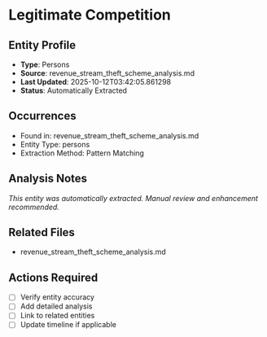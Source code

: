 # Legitimate Competition

## Entity Profile
- **Type**: Persons
- **Source**: revenue_stream_theft_scheme_analysis.md
- **Last Updated**: 2025-10-12T03:42:05.861298
- **Status**: Automatically Extracted

## Occurrences
- Found in: revenue_stream_theft_scheme_analysis.md
- Entity Type: persons
- Extraction Method: Pattern Matching

## Analysis Notes
*This entity was automatically extracted. Manual review and enhancement recommended.*

## Related Files
- revenue_stream_theft_scheme_analysis.md

## Actions Required
- [ ] Verify entity accuracy
- [ ] Add detailed analysis
- [ ] Link to related entities
- [ ] Update timeline if applicable
